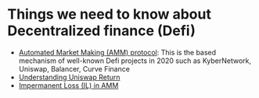 # Things we need to know about **Decentralized finance (Defi)**
- [Automated Market Making (AMM) protocol](https://cipher.substack.com/p/an-introduction-to-automated-market): This is the based mechanism of well-known Defi projects in 2020 such as KyberNetwork, Uniswap, Balancer, Curve Finance
- [Understanding Uniswap Return](https://medium.com/@pintail/understanding-uniswap-returns-cc593f3499ef)
- [Impermanent Loss (IL) in AMM](https://blog.bancor.network/beginners-guide-to-getting-rekt-by-impermanent-loss-7c9510cb2f22)


